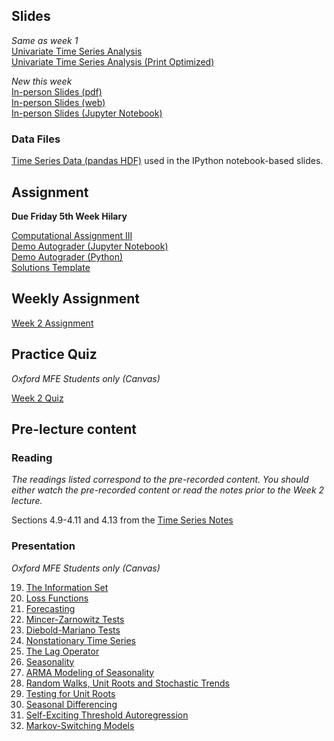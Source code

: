 <!--
.. title: Financial Econometrics II: Week 2
.. slug: hilary-term-2
.. date: 2020-11-27 17:51:04 UTC
.. tags: teaching, mfe
.. category: teaching 
.. link: 
.. description: Teaching resources for MFE Financial Econometrics II Week 2
.. type: text
.. jumbotron_color: #002147
.. jumbotron_light: True
.. jumbotron: MFE Financial Econometrics II: Week 2
.. jumbotron_text: Teaching material from Week 2.
-->

## Slides

_Same as week 1_ <br/>
[Univariate Time Series Analysis](/files/teaching/mfe/slides/time_series_slides_2020-2021.pdf) <br />
[Univariate Time Series Analysis (Print Optimized)](/files/teaching/mfe/slides/time_series_slides_2020-2021-print.pdf)

_New this week_ <br/>
[In-person Slides (pdf)](/files/teaching/mfe/slides/time-series-slides-2020-21-in-person-week-2.pdf)  <br />
[In-person Slides (web)](/files/teaching/mfe/slides/time-series-slides-2020-21-in-person-week-2.html)  <br />
[In-person Slides (Jupyter Notebook)](/files/teaching/mfe/slides/time-series-slides-2020-21-in-person-week-2.ipynb)  <br />

### Data Files

[Time Series Data (pandas HDF)](/files/teaching/mfe/data/time-series-data.h5) used in the IPython notebook-based slides.

## Assignment

**Due Friday 5th Week Hilary**

[Computational Assignment III](/files/teaching/mfe/assignments/mfe-fe-computational-exercise-3-2020-2021.pdf) <br />
[Demo Autograder (Jupyter Notebook)](/files/teaching/mfe/assignments/demo-autograder-pw3.ipynb) <br />
[Demo Autograder (Python)](/files/teaching/mfe/assignments/demo-autograder-pw3.py) <br />
[Solutions Template](/files/teaching/mfe/assignments/solutions-pw3.py)

## Weekly Assignment

[Week 2 Assignment](/files/teaching/mfe/homework/ht-week-2-assignment.pdf)

## Practice Quiz

_Oxford MFE Students only (Canvas)_

[Week 2 Quiz](https://canvas.sbs.ox.ac.uk/courses/1914/quizzes/2108)

## Pre-lecture content

### Reading

_The readings listed correspond to the pre-recorded content. You should either
watch the pre-recorded content or read the notes prior to the Week 2 lecture._

Sections 4.9-4.11 and 4.13 from the [Time Series Notes](/files/teaching/mfe/notes/financial-econometrics-2020-2021-chapter-4.pdf)

### Presentation

_Oxford MFE Students only (Canvas)_

19. [The Information Set](https://ox.cloud.panopto.eu/Panopto/Pages/Viewer.aspx?id=21a4194a-2f65-42c6-be0d-acb1008749df)
20. [Loss Functions](https://ox.cloud.panopto.eu/Panopto/Pages/Viewer.aspx?id=73e81913-d23a-4883-9eab-acb10087f091)
21. [Forecasting](https://ox.cloud.panopto.eu/Panopto/Pages/Viewer.aspx?id=079d9984-9d96-4844-b29f-acb100a993e7)
22. [Mincer-Zarnowitz Tests](https://ox.cloud.panopto.eu/Panopto/Pages/Viewer.aspx?id=eda28fa9-67cb-4a0d-bdb9-acb1008778c1)
23. [Diebold-Mariano Tests](https://ox.cloud.panopto.eu/Panopto/Pages/Viewer.aspx?id=42fd3d23-6629-476a-a870-acb100957c5b)
24. [Nonstationary Time Series](https://ox.cloud.panopto.eu/Panopto/Pages/Viewer.aspx?id=f25c754a-70bb-4cb8-9ffd-ac770132c8f2)
25. [The Lag Operator](https://ox.cloud.panopto.eu/Panopto/Pages/Viewer.aspx?id=f25c754a-70bb-4cb8-9ffd-ac770132c8f2)
26. [Seasonality](https://ox.cloud.panopto.eu/Panopto/Pages/Viewer.aspx?id=f25c754a-70bb-4cb8-9ffd-ac770132c8f2)
27. [ARMA Modeling of Seasonality](https://ox.cloud.panopto.eu/Panopto/Pages/Viewer.aspx?id=f25c754a-70bb-4cb8-9ffd-ac770132c8f2)
28. [Random Walks, Unit Roots and Stochastic Trends](https://ox.cloud.panopto.eu/Panopto/Pages/Viewer.aspx?id=f25c754a-70bb-4cb8-9ffd-ac770132c8f2)
29. [Testing for Unit Roots](https://ox.cloud.panopto.eu/Panopto/Pages/Viewer.aspx?id=f25c754a-70bb-4cb8-9ffd-ac770132c8f2)
30. [Seasonal Differencing](https://ox.cloud.panopto.eu/Panopto/Pages/Viewer.aspx?id=f25c754a-70bb-4cb8-9ffd-ac770132c8f2)
31. [Self-Exciting Threshold Autoregression](https://ox.cloud.panopto.eu/Panopto/Pages/Viewer.aspx?id=f25c754a-70bb-4cb8-9ffd-ac770132c8f2)
32. [Markov-Switching Models](https://ox.cloud.panopto.eu/Panopto/Pages/Viewer.aspx?id=f25c754a-70bb-4cb8-9ffd-ac770132c8f2)
